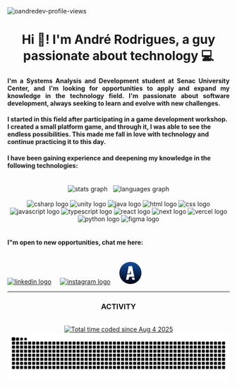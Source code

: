 <img height="25px" src="https://api.visitorbadge.io/api/visitors?path=github.com%oandredev&label=visitors&labelColor=%23059&countColor=%231a2a40&style=default" alt="oandredev-profile-views">

<h1 align="center">Hi 👋! I'm André Rodrigues, a guy passionate about technology 💻 </h1>
<h4 align="justify"> I'm a Systems Analysis and Development student at Senac University Center, and I'm looking for opportunities to apply and expand my knowledge in the technology field. I'm passionate about software development, always seeking to learn and evolve with new challenges.</h4>
<h4> I started in this field after participating in a game development workshop. I created a small platform game, and through it, I was able to see the endless possibilities. This made me fall in love with technology and continue practicing it to this day. </h4> 
<h4> I have been gaining experience and deepening my knowledge in the following technologies:</h4>

<br>

<div align="center" collum=1>
  <img src="https://github-readme-stats.vercel.app/api?username=oandredev&hide_title=true&hide_rank=false&show_icons=true&include_all_commits=true&count_private=true&disable_animations=false&theme=algolia&locale=en&hide_border=false" height="140" alt="stats graph"  />
  <img width="5" />
  <img src="https://github-readme-stats.vercel.app/api/top-langs?username=oandredev&locale=en&hide_title=false&layout=compact&card_width=320&langs_count=10&theme=algolia&hide_border=false" height="140" alt="languages graph"  />
</div>
  
<br> 

<div align="center">
    <img src="https://skillicons.dev/icons?i=cs" height="60" alt="csharp logo"  />
    <img src="https://skillicons.dev/icons?i=unity" height="60" alt="unity logo"  />
    <img src="https://skillicons.dev/icons?i=java" height="60" alt="java logo"  />
    <img src="https://skillicons.dev/icons?i=html" height="60" alt="html logo"  />
    <img src="https://skillicons.dev/icons?i=css" height="60" alt="css logo"  />
    <img src="https://skillicons.dev/icons?i=js" height="60" alt="javascript logo"  />
    <img src="https://skillicons.dev/icons?i=ts" height="60" alt="typescript logo"  />
    <img src="https://skillicons.dev/icons?i=react" height="60" alt="react logo"  />
    <img src="https://skillicons.dev/icons?i=next" height="60" alt="next logo"  />
    <img src="https://skillicons.dev/icons?i=vercel" height="60" alt="vercel logo"  />
    <img src="https://skillicons.dev/icons?i=python" height="60" alt="python logo"  />
    <img src="https://skillicons.dev/icons?i=figma" height="60" alt="figma logo"  />
</div>
  
<br>

<h4>I"m open to new opportunities, chat me here:</h4>

<br> 

<div>
  <a href="https://www.linkedin.com/in/oandredev"><img src="https://skillicons.dev/icons?i=linkedin" height="140" alt="linkedin logo" /></a>
  <img width="12" />
  <a href="https://www.instagram.com/oandredev/"><img src="https://skillicons.dev/icons?i=instagram" height="140" alt="instagram logo" /></a>
  <img width="12" />
  <a href="https://oandredev.vercel.app/"><img src="/Assets/logoAndreDev.png" height="50" alt="andredev logo" /></a>
</div>

<hr>

<div align="center">
  <h3> ACTIVITY </h3>
  <br>
  <a href="https://wakatime.com/@4e368b22-0f58-4fbb-bb3e-cea062362d21"><img src="https://wakatime.com/badge/user/4e368b22-0f58-4fbb-bb3e-cea062362d21.svg" alt="Total time coded since Aug 4 2025" /></a>
  <img src="https://raw.githubusercontent.com/oandredev/oandredev/output/snake.svg" alt="Snake animation" />
</div
